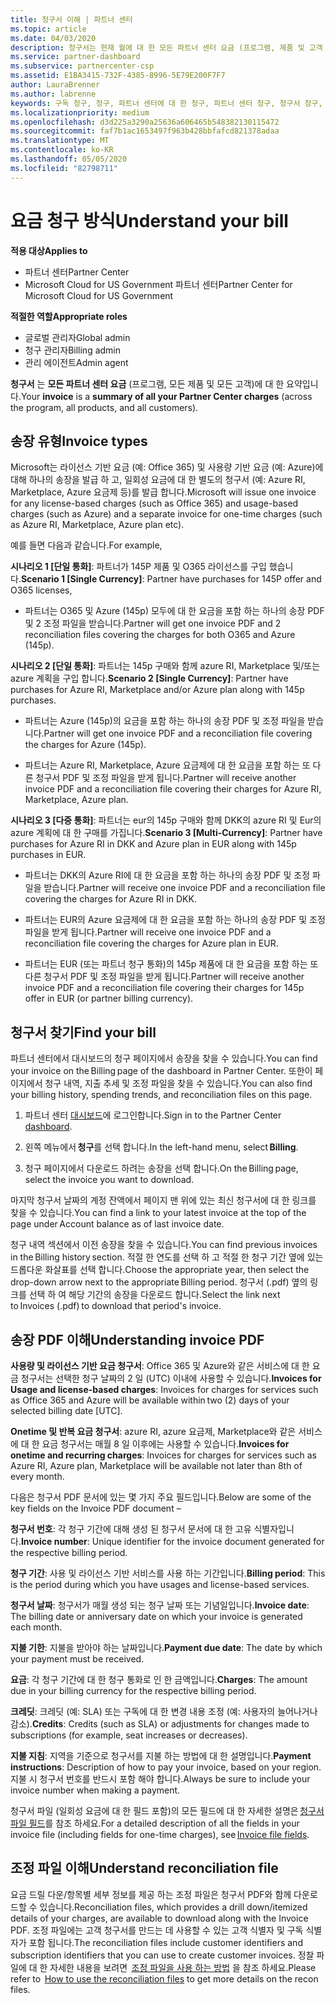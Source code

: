 ```yaml
---
title: 청구서 이해 | 파트너 센터
ms.topic: article
ms.date: 04/03/2020
description: 청구서는 현재 월에 대 한 모든 파트너 센터 요금 (프로그램, 제품 및 고객 전반)의 요약입니다.
ms.service: partner-dashboard
ms.subservice: partnercenter-csp
ms.assetid: E1BA3415-732F-4385-8996-5E79E200F7F7
author: LauraBrenner
ms.author: labrenne
keywords: 구독 청구, 청구, 파트너 센터에 대 한 청구, 파트너 센터 청구, 청구서 청구, 청구서, 파트너 센터 청구서, CSP 청구서
ms.localizationpriority: medium
ms.openlocfilehash: d3d225a3290a25636a606465b548382130115472
ms.sourcegitcommit: faf7b1ac1653497f963b428bbfafcd821378adaa
ms.translationtype: MT
ms.contentlocale: ko-KR
ms.lasthandoff: 05/05/2020
ms.locfileid: "82798711"
---
```

# <a name="understand-your-bill"></a><span data-ttu-id="02fff-104">요금 청구 방식</span><span class="sxs-lookup"><span data-stu-id="02fff-104">Understand your bill</span></span>

<span data-ttu-id="02fff-105">**적용 대상**</span><span class="sxs-lookup"><span data-stu-id="02fff-105">**Applies to**</span></span>

- <span data-ttu-id="02fff-106">파트너 센터</span><span class="sxs-lookup"><span data-stu-id="02fff-106">Partner Center</span></span>
- <span data-ttu-id="02fff-107">Microsoft Cloud for US Government 파트너 센터</span><span class="sxs-lookup"><span data-stu-id="02fff-107">Partner Center for Microsoft Cloud for US Government</span></span>

<span data-ttu-id="02fff-108">**적절한 역할**</span><span class="sxs-lookup"><span data-stu-id="02fff-108">**Appropriate roles**</span></span>

- <span data-ttu-id="02fff-109">글로벌 관리자</span><span class="sxs-lookup"><span data-stu-id="02fff-109">Global admin</span></span>
- <span data-ttu-id="02fff-110">청구 관리자</span><span class="sxs-lookup"><span data-stu-id="02fff-110">Billing admin</span></span>
- <span data-ttu-id="02fff-111">관리 에이전트</span><span class="sxs-lookup"><span data-stu-id="02fff-111">Admin agent</span></span>


<span data-ttu-id="02fff-112">**청구서** 는 **모든 파트너 센터 요금** (프로그램, 모든 제품 및 모든 고객)에 대 한 요약입니다.</span><span class="sxs-lookup"><span data-stu-id="02fff-112">Your **invoice** is a **summary of all your Partner Center charges** (across the program, all products, and all customers).</span></span> 

## <a name="invoice-types"></a><span data-ttu-id="02fff-113">송장 유형</span><span class="sxs-lookup"><span data-stu-id="02fff-113">Invoice types</span></span>

<span data-ttu-id="02fff-114">Microsoft는 라이선스 기반 요금 (예: Office 365) 및 사용량 기반 요금 (예: Azure)에 대해 하나의 송장을 발급 하 고, 일회성 요금에 대 한 별도의 청구서 (예: Azure RI, Marketplace, Azure 요금제 등)를 발급 합니다.</span><span class="sxs-lookup"><span data-stu-id="02fff-114">Microsoft will issue one invoice for any license-based charges (such as Office 365) and usage-based charges (such as Azure) and a separate invoice for one-time charges (such as Azure RI, Marketplace, Azure plan etc).</span></span> 

<span data-ttu-id="02fff-115">예를 들면 다음과 같습니다.</span><span class="sxs-lookup"><span data-stu-id="02fff-115">For example,</span></span>  

<span data-ttu-id="02fff-116">**시나리오 1 [단일 통화]**: 파트너가 145P 제품 및 O365 라이선스를 구입 했습니다.</span><span class="sxs-lookup"><span data-stu-id="02fff-116">**Scenario 1 [Single Currency]**: Partner have purchases for 145P offer and O365 licenses,</span></span>  

- <span data-ttu-id="02fff-117">파트너는 O365 및 Azure (145p) 모두에 대 한 요금을 포함 하는 하나의 송장 PDF 및 2 조정 파일을 받습니다.</span><span class="sxs-lookup"><span data-stu-id="02fff-117">Partner will get one invoice PDF and 2 reconciliation files covering the charges for both O365 and Azure (145p).</span></span>  

<span data-ttu-id="02fff-118">**시나리오 2 [단일 통화]**: 파트너는 145p 구매와 함께 azure RI, Marketplace 및/또는 azure 계획을 구입 합니다.</span><span class="sxs-lookup"><span data-stu-id="02fff-118">**Scenario 2 [Single Currency]**: Partner have purchases for Azure RI, Marketplace and/or Azure plan along with 145p purchases.</span></span> 

- <span data-ttu-id="02fff-119">파트너는 Azure (145p)의 요금을 포함 하는 하나의 송장 PDF 및 조정 파일을 받습니다.</span><span class="sxs-lookup"><span data-stu-id="02fff-119">Partner will get one invoice PDF and a reconciliation file covering the charges for Azure (145p).</span></span> 

- <span data-ttu-id="02fff-120">파트너는 Azure RI, Marketplace, Azure 요금제에 대 한 요금을 포함 하는 또 다른 청구서 PDF 및 조정 파일을 받게 됩니다.</span><span class="sxs-lookup"><span data-stu-id="02fff-120">Partner will receive another invoice PDF and a reconciliation file covering their charges for Azure RI, Marketplace, Azure plan.</span></span> 

<span data-ttu-id="02fff-121">**시나리오 3 [다중 통화]**: 파트너는 eur의 145p 구매와 함께 DKK의 azure RI 및 Eur의 azure 계획에 대 한 구매를 가집니다.</span><span class="sxs-lookup"><span data-stu-id="02fff-121">**Scenario 3 [Multi-Currency]**: Partner have purchases for Azure RI in DKK and Azure plan in EUR along with 145p purchases in EUR.</span></span> 

- <span data-ttu-id="02fff-122">파트너는 DKK의 Azure RI에 대 한 요금을 포함 하는 하나의 송장 PDF 및 조정 파일을 받습니다.</span><span class="sxs-lookup"><span data-stu-id="02fff-122">Partner will receive one invoice PDF and a reconciliation file covering the charges for Azure RI in DKK.</span></span> 

- <span data-ttu-id="02fff-123">파트너는 EUR의 Azure 요금제에 대 한 요금을 포함 하는 하나의 송장 PDF 및 조정 파일을 받게 됩니다.</span><span class="sxs-lookup"><span data-stu-id="02fff-123">Partner will receive one invoice PDF and a reconciliation file covering the charges for Azure plan in EUR.</span></span> 

- <span data-ttu-id="02fff-124">파트너는 EUR (또는 파트너 청구 통화)의 145p 제품에 대 한 요금을 포함 하는 또 다른 청구서 PDF 및 조정 파일을 받게 됩니다.</span><span class="sxs-lookup"><span data-stu-id="02fff-124">Partner will receive another invoice PDF and a reconciliation file covering their charges for 145p offer in EUR (or partner billing currency).</span></span> 

## <a name="find-your-bill"></a><span data-ttu-id="02fff-125">청구서 찾기</span><span class="sxs-lookup"><span data-stu-id="02fff-125">Find your bill</span></span> 

<span data-ttu-id="02fff-126">파트너 센터에서 대시보드의 청구 페이지에서 송장을 찾을 수 있습니다.</span><span class="sxs-lookup"><span data-stu-id="02fff-126">You can find your invoice on the Billing page of the dashboard in Partner Center.</span></span> <span data-ttu-id="02fff-127">또한이 페이지에서 청구 내역, 지출 추세 및 조정 파일을 찾을 수 있습니다.</span><span class="sxs-lookup"><span data-stu-id="02fff-127">You can also find your billing history, spending trends, and reconciliation files on this page.</span></span> 

1. <span data-ttu-id="02fff-128">파트너 센터 [대시보드](https://partner.microsoft.com/dashboard/home)에 로그인합니다.</span><span class="sxs-lookup"><span data-stu-id="02fff-128">Sign in to the Partner Center [dashboard](https://partner.microsoft.com/dashboard/home).</span></span> 

2. <span data-ttu-id="02fff-129">왼쪽 메뉴에서 **청구**를 선택 합니다.</span><span class="sxs-lookup"><span data-stu-id="02fff-129">In the left-hand menu, select **Billing**.</span></span> 

3. <span data-ttu-id="02fff-130">청구 페이지에서 다운로드 하려는 송장을 선택 합니다.</span><span class="sxs-lookup"><span data-stu-id="02fff-130">On the Billing page, select the invoice you want to download.</span></span> 

<span data-ttu-id="02fff-131">마지막 청구서 날짜의 계정 잔액에서 페이지 맨 위에 있는 최신 청구서에 대 한 링크를 찾을 수 있습니다.</span><span class="sxs-lookup"><span data-stu-id="02fff-131">You can find a link to your latest invoice at the top of the page under Account balance as of last invoice date.</span></span> 

<span data-ttu-id="02fff-132">청구 내역 섹션에서 이전 송장을 찾을 수 있습니다.</span><span class="sxs-lookup"><span data-stu-id="02fff-132">You can find previous invoices in the Billing history section.</span></span> <span data-ttu-id="02fff-133">적절 한 연도를 선택 하 고 적절 한 청구 기간 옆에 있는 드롭다운 화살표를 선택 합니다.</span><span class="sxs-lookup"><span data-stu-id="02fff-133">Choose the appropriate year, then select the drop-down arrow next to the appropriate Billing period.</span></span> <span data-ttu-id="02fff-134">청구서 (.pdf) 옆의 링크를 선택 하 여 해당 기간의 송장을 다운로드 합니다.</span><span class="sxs-lookup"><span data-stu-id="02fff-134">Select the link next to Invoices (.pdf) to download that period's invoice.</span></span> 

## <a name="understanding-invoice-pdf"></a><span data-ttu-id="02fff-135">송장 PDF 이해</span><span class="sxs-lookup"><span data-stu-id="02fff-135">Understanding invoice PDF</span></span> 

<span data-ttu-id="02fff-136">**사용량 및 라이선스 기반 요금 청구서**: Office 365 및 Azure와 같은 서비스에 대 한 요금 청구서는 선택한 청구 날짜의 2 일 (UTC) 이내에 사용할 수 있습니다.</span><span class="sxs-lookup"><span data-stu-id="02fff-136">**Invoices for Usage and license-based charges**: Invoices for charges for services such as Office 365 and Azure will be available within two (2) days of your selected billing date [UTC].</span></span>  

<span data-ttu-id="02fff-137">**Onetime 및 반복 요금 청구서**: azure RI, azure 요금제, Marketplace와 같은 서비스에 대 한 요금 청구서는 매월 8 일 이후에는 사용할 수 있습니다.</span><span class="sxs-lookup"><span data-stu-id="02fff-137">**Invoices for onetime and recurring charges**: Invoices for charges for services such as Azure RI, Azure plan, Marketplace will be available not later than 8th of every month.</span></span>  

<span data-ttu-id="02fff-138">다음은 청구서 PDF 문서에 있는 몇 가지 주요 필드입니다.</span><span class="sxs-lookup"><span data-stu-id="02fff-138">Below are some of the key fields on the Invoice PDF document –</span></span> 

<span data-ttu-id="02fff-139">**청구서 번호**: 각 청구 기간에 대해 생성 된 청구서 문서에 대 한 고유 식별자입니다.</span><span class="sxs-lookup"><span data-stu-id="02fff-139">**Invoice number**: Unique identifier for the invoice document generated for the respective billing period.</span></span> 

<span data-ttu-id="02fff-140">**청구 기간**: 사용 및 라이선스 기반 서비스를 사용 하는 기간입니다.</span><span class="sxs-lookup"><span data-stu-id="02fff-140">**Billing period**: This is the period during which you have usages and license-based services.</span></span> 

<span data-ttu-id="02fff-141">**청구서 날짜**: 청구서가 매월 생성 되는 청구 날짜 또는 기념일입니다.</span><span class="sxs-lookup"><span data-stu-id="02fff-141">**Invoice date**: The billing date or anniversary date on which your invoice is generated each month.</span></span> 

<span data-ttu-id="02fff-142">**지불 기한**: 지불을 받아야 하는 날짜입니다.</span><span class="sxs-lookup"><span data-stu-id="02fff-142">**Payment due date**: The date by which your payment must be received.</span></span> 

<span data-ttu-id="02fff-143">**요금**: 각 청구 기간에 대 한 청구 통화로 인 한 금액입니다.</span><span class="sxs-lookup"><span data-stu-id="02fff-143">**Charges**: The amount due in your billing currency for the respective billing period.</span></span> 

<span data-ttu-id="02fff-144">**크레딧**: 크레딧 (예: SLA) 또는 구독에 대 한 변경 내용 조정 (예: 사용자의 늘어나거나 감소).</span><span class="sxs-lookup"><span data-stu-id="02fff-144">**Credits**: Credits (such as SLA) or adjustments for changes made to subscriptions (for example, seat increases or decreases).</span></span> 

<span data-ttu-id="02fff-145">**지불 지침**: 지역을 기준으로 청구서를 지불 하는 방법에 대 한 설명입니다.</span><span class="sxs-lookup"><span data-stu-id="02fff-145">**Payment instructions**: Description of how to pay your invoice, based on your region.</span></span> <span data-ttu-id="02fff-146">지불 시 청구서 번호를 반드시 포함 해야 합니다.</span><span class="sxs-lookup"><span data-stu-id="02fff-146">Always be sure to include your invoice number when making a payment.</span></span> 

<span data-ttu-id="02fff-147">청구서 파일 (일회성 요금에 대 한 필드 포함)의 모든 필드에 대 한 자세한 설명은 [청구서 파일 필드](invoice-file.md)를 참조 하세요.</span><span class="sxs-lookup"><span data-stu-id="02fff-147">For a detailed description of all the fields in your invoice file (including fields for one-time charges), see [Invoice file fields](invoice-file.md).</span></span> 

## <a name="understand-reconciliation-file"></a><span data-ttu-id="02fff-148">조정 파일 이해</span><span class="sxs-lookup"><span data-stu-id="02fff-148">Understand reconciliation file</span></span> 

 <span data-ttu-id="02fff-149">요금 드릴 다운/항목별 세부 정보를 제공 하는 조정 파일은 청구서 PDF와 함께 다운로드할 수 있습니다.</span><span class="sxs-lookup"><span data-stu-id="02fff-149">Reconciliation files, which provides a drill down/itemized details of your charges, are available to download along with the Invoice PDF.</span></span> <span data-ttu-id="02fff-150">조정 파일에는 고객 청구서를 만드는 데 사용할 수 있는 고객 식별자 및 구독 식별자가 포함 됩니다.</span><span class="sxs-lookup"><span data-stu-id="02fff-150">The reconciliation files include customer identifiers and subscription identifiers that you can use to create customer invoices.</span></span> <span data-ttu-id="02fff-151">정찰 파일에 대 한 자세한 내용을 보려면  [조정 파일을 사용 하는 방법](use-the-reconciliation-files.md) 을 참조 하세요.</span><span class="sxs-lookup"><span data-stu-id="02fff-151">Please refer to  [How to use the reconciliation files](use-the-reconciliation-files.md) to get more details on the recon files.</span></span> 




























